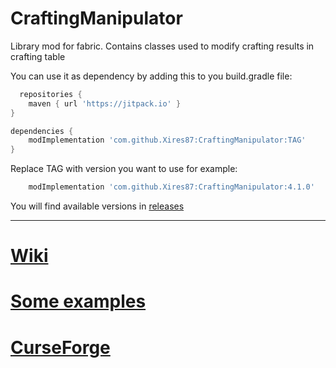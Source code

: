 # CraftingManipulator

Library mod for fabric. Contains classes used to modify crafting results in crafting table


You can use it as dependency by adding this to you build.gradle file:
```groovy
  repositories {
    maven { url 'https://jitpack.io' }
}

dependencies {
    modImplementation 'com.github.Xires87:CraftingManipulator:TAG'
}
```
Replace TAG with version you want to use for example:
```groovy
    modImplementation 'com.github.Xires87:CraftingManipulator:4.1.0'
```
You will find available versions in [releases](https://github.com/Xires87/CraftingManipulator/releases)

---------------------------------------------------------------------------
# [Wiki](https://github.com/Xires87/CraftingManipulator/wiki)
# [Some examples](https://github.com/Xires87/HammersAndSmithing/blob/master/src/main/java/net/fryc/hammersandtables/craftingManipulator/Rules.java)
# [CurseForge](https://www.curseforge.com/minecraft/mc-mods/crafting-manipulator)














    


